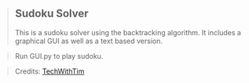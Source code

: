 > ## Sudoku Solver
> This is a sudoku solver using the backtracking algorithm. It includes a graphical GUI as well as a text based version.

> Run GUI.py to play sudoku.

> Credits: [TechWithTim](https://gitpod.io/#https://github.com/techwithtim/Sudoku-GUI-Solver/blob/master/GUI.py)
